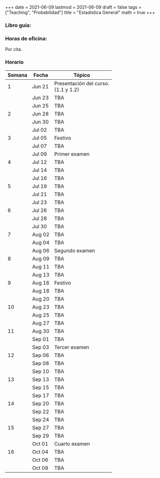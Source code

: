 +++
date      = 2021-06-09
lastmod   = 2021-06-09
draft     = false
tags      = ["Teaching", "Probabilidad"]
title     = "Estadística General"
math      = true
+++

### Libro guía:


### Horas de oficina: 

Por cita.

### Horario

Semana | Fecha | Tópico
---| ---| ---
1  | Jun 21 | Presentación del curso. <br> (1.1 y 1.2)
&nbsp; | Jun 23 | TBA
&nbsp; | Jun 25 | TBA
2  | Jun 28 | TBA
&nbsp; | Jun 30 | TBA
&nbsp; | Jul 02 | TBA
3  | Jul 05 | Festivo
&nbsp; | Jul 07 | TBA
&nbsp; | Jul 09 | Primer examen
4  | Jul 12 | TBA
&nbsp; | Jul 14 | TBA
&nbsp; | Jul 16 | TBA
5  | Jul 19 | TBA
&nbsp; | Jul 21 | TBA
&nbsp; | Jul 23 | TBA
6  | Jul 26 | TBA
&nbsp; | Jul 28 | TBA
&nbsp; | Jul 30 | TBA
7  | Aug 02 | TBA
&nbsp; | Aug 04 | TBA
&nbsp; | Aug 06 | Segundo examen
8  | Aug 09 | TBA
&nbsp; | Aug 11 | TBA
&nbsp; | Aug 13 | TBA
9  | Aug 16 | Festivo
&nbsp; | Aug 18 | TBA
&nbsp; | Aug 20 | TBA
10  | Aug 23 | TBA
&nbsp; | Aug 25 | TBA
&nbsp; | Aug 27 | TBA
11  | Aug 30 | TBA
&nbsp; | Sep 01 | TBA
&nbsp; | Sep 03 | Tercer examen
12  | Sep 06 | TBA
&nbsp; | Sep 08 | TBA
&nbsp; | Sep 10 | TBA
13  | Sep 13 | TBA
&nbsp; | Sep 15 | TBA
&nbsp; | Sep 17 | TBA
14  | Sep 20 | TBA
&nbsp; | Sep 22 | TBA
&nbsp; | Sep 24 | TBA
15  | Sep 27 | TBA
&nbsp; | Sep 29 | TBA
&nbsp; | Oct 01 | Cuarto examen
16  | Oct 04 | TBA
&nbsp; | Oct 06 | TBA
&nbsp; | Oct 08 | TBA

